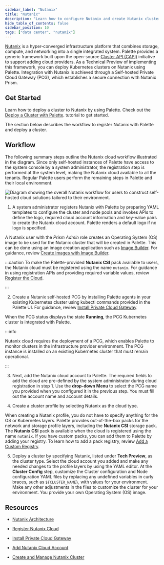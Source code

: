 ```yaml
---
sidebar_label: "Nutanix"
title: "Nutanix"
description: "Learn how to configure Nutanix and create Nutanix clusters in Palette."
hide_table_of_contents: false
sidebar_position: 10
tags: ["data center", "nutanix"]
---
```



[Nutanix](https://www.nutanix.com/what-we-do) is a hyper-converged infrastructure platform that combines storage, compute, and networking into a single integrated system. Palette provides a generic framework built upon the open-source [Cluster API (CAPI)](https://cluster-api.sigs.k8s.io) initiative to support adding cloud providers. As a Technical Preview of implementing this framework, you can deploy Kubernetes clusters on Nutanix using Palette. Integration with Nutanix is achieved through a Self-hosted Private Cloud Gateway (PCG), which establishes a secure connection with Nutanix Prism.

## Get Started

Learn how to deploy a cluster to Nutanix by using Palette. Check out the [Deploy a Cluster with Palette](../../public-cloud/deploy-k8s-cluster.md). tutorial to get started.

The section below describes the workflow to register Nutanix with Palette and deploy a cluster. 

## Workflow

The following summary steps outline the Nutanix cloud workflow illustrated in the diagram. Since only self-hosted instances of Palette have access to the system console by a system administrator, the registration step is performed at the system level, making the Nutanix cloud available to all the tenants. Regular Palette users perform the remaining steps in Palette and their local environment.

![Diagram showing the overall Nutanix workflow for users to construct self-hosted cloud solutions tailored to their environment.](/clusters_data-center_nutanix_workflow.png)

1. A system administrator registers Nutanix with Palette by preparing YAML templates to configure the cluster and node pools and invokes APIs to define the logo, required cloud account information and key-value pairs to create the Nutanix cloud account. Palette renders a default logo if no logo is specified. 

  A Nutanix user with the *Prism Admin* role creates an Operating System (OS) image to be used for the Nutanix cluster that will be created in Palette. This can be done using an image creation application such as [Image Builder](https://image-builder.sigs.k8s.io/introduction.html). For guidance, review [Create Images with Image Builder](../../../byoos/image-builder.md).

  :::caution
  To make the Palette-provided **Nutanix CSI** pack available to users, the Nutanix cloud must be registered using the name `nutanix`. For guidance in using registration APIs and providing required variable values, review [Register the Cloud](register-nutanix-cloud.md#register-the-cloud).
  
  <!-- To use the **Nutanix CSI** pack, the Nutanix cloud must be registered using the name `nutanix`. For guidance in using registration APIs and providing required variable values, review [Register the Cloud](register-nutanix-cloud.md#register-the-cloud). -->
  :::


2. Create a Nutanix self-hosted PCG by installing Palette agents in your existing Kubernetes cluster using kubectl commands provided in the Palette UI. For guidance, review [Install Private Cloud Gateway](install-pcg.md).

  When the PCG status displays the state **Running**, the PCG Kubernetes cluster is integrated with Palette.

  :::info

  Nutanix cloud requires the deployment of a PCG, which enables Palette to monitor clusters in the infrastructure provider environment. The PCG instance is installed on an existing Kubernetes cluster that must remain operational.

  :::

3. Next, add the Nutanix cloud account to Palette. The required fields to add the cloud are pre-defined by the system administrator during cloud registration in step 1. Use the **drop-down Menu** to select the PCG name you provided when you configured it in the previous step. You must fill out the account name and account details.

4. Create a cluster profile by selecting Nutanix as the cloud type. 

  When creating a Nutanix profile, you do not have to specify anything for the OS or Kubernetes layers. Palette provides out-of-the-box packs for the network and storage profile layers, including the **Nutanix CSI** storage pack. The **Nutanix CSI** pack is available when the cloud is registered using the name `nutanix`. If you have custom packs, you can add them to Palette by adding your registry. To learn how to add a pack registry, review [Add a Custom Registry](https://docs.spectrocloud.com/registries-and-packs/adding-a-custom-registry/#configure-a-custom-pack-registry-in-palette).

5. Deploy a cluster by specifying Nutanix, listed under **Tech Preview**, as the cluster type. Select the cloud account you added and make any needed changes to the profile layers by using the YAML editor. At the **Cluster Config** step, customize the Cluster configuration and Node configuration YAML files by replacing any undefined variables in curly braces, such as `${CLUSTER_NAME}`, with values for your environment. Make any other adjustments in the files to customize the cluster for your environment. You provide your own Operating System (OS) image.


## Resources

- [Nutanix Architecture](architecture.md)

- [Register Nutanix Cloud](register-nutanix-cloud.md)

- [Install Private Cloud Gateway](install-pcg.md)

- [Add Nutanix Cloud Account](add-nutanix-cloud-account.md)

- [Create and Manage Nutanix Cluster](create-manage-nutanix-cluster.md)
